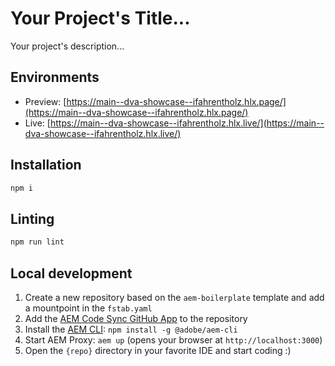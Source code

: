 # Your Project's Title...
Your project's description...

## Environments
- Preview: [https://main--dva-showcase--ifahrentholz.hlx.page/](https://main--dva-showcase--ifahrentholz.hlx.page/)
- Live: [https://main--dva-showcase--ifahrentholz.hlx.live/](https://main--dva-showcase--ifahrentholz.hlx.live/)

## Installation

```sh
npm i
```

## Linting

```sh
npm run lint
```

## Local development

1. Create a new repository based on the `aem-boilerplate` template and add a mountpoint in the `fstab.yaml`
1. Add the [AEM Code Sync GitHub App](https://github.com/apps/aem-code-sync) to the repository
1. Install the [AEM CLI](https://github.com/adobe/aem-cli): `npm install -g @adobe/aem-cli`
1. Start AEM Proxy: `aem up` (opens your browser at `http://localhost:3000`)
1. Open the `{repo}` directory in your favorite IDE and start coding :)
